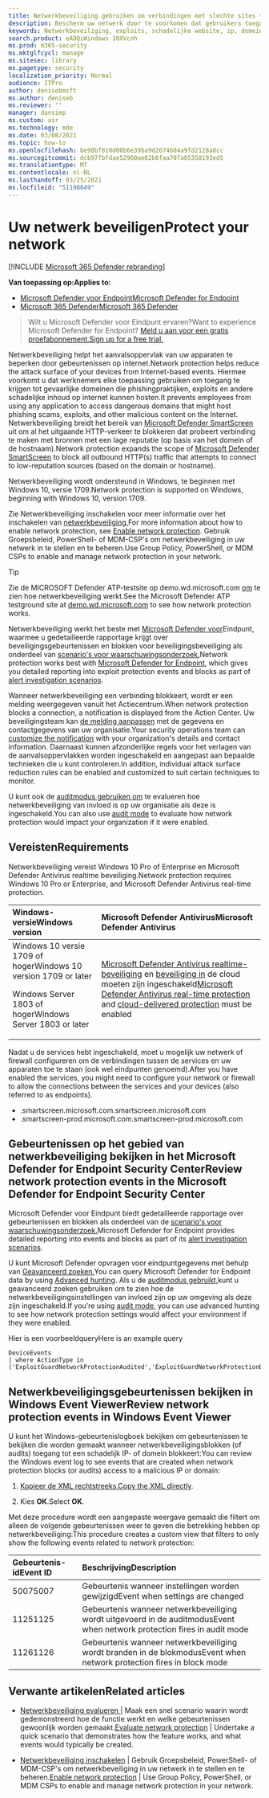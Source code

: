 ```yaml
---
title: Netwerkbeveiliging gebruiken om verbindingen met slechte sites te voorkomen
description: Bescherm uw netwerk door te voorkomen dat gebruikers toegang krijgen tot bekende schadelijke en verdachte netwerkadressen
keywords: Netwerkbeveiliging, exploits, schadelijke website, ip, domein, domeinen
search.product: eADQiWindows 10XVcnh
ms.prod: m365-security
ms.mktglfcycl: manage
ms.sitesec: library
ms.pagetype: security
localization_priority: Normal
audience: ITPro
author: denisebmsft
ms.author: deniseb
ms.reviewer: ''
manager: dansimp
ms.custom: asr
ms.technology: mde
ms.date: 03/08/2021
ms.topic: how-to
ms.openlocfilehash: be98bf810d00b6e39ba9d2674604a9fd2128a8cc
ms.sourcegitcommit: dcb97fbfdae52960ae62b6faa707a05358193ed5
ms.translationtype: MT
ms.contentlocale: nl-NL
ms.lasthandoff: 03/25/2021
ms.locfileid: "51198649"
---
```

# <a name="protect-your-network"></a><span data-ttu-id="70870-104">Uw netwerk beveiligen</span><span class="sxs-lookup"><span data-stu-id="70870-104">Protect your network</span></span>

[!INCLUDE [Microsoft 365 Defender rebranding](../../includes/microsoft-defender.md)]

<span data-ttu-id="70870-105">**Van toepassing op:**</span><span class="sxs-lookup"><span data-stu-id="70870-105">**Applies to:**</span></span>
- [<span data-ttu-id="70870-106">Microsoft Defender voor Endpoint</span><span class="sxs-lookup"><span data-stu-id="70870-106">Microsoft Defender for Endpoint</span></span>](https://go.microsoft.com/fwlink/p/?linkid=2154037)
- [<span data-ttu-id="70870-107">Microsoft 365 Defender</span><span class="sxs-lookup"><span data-stu-id="70870-107">Microsoft 365 Defender</span></span>](https://go.microsoft.com/fwlink/?linkid=2118804)

> <span data-ttu-id="70870-108">Wilt u Microsoft Defender voor Eindpunt ervaren?</span><span class="sxs-lookup"><span data-stu-id="70870-108">Want to experience Microsoft Defender for Endpoint?</span></span> [<span data-ttu-id="70870-109">Meld u aan voor een gratis proefabonnement.</span><span class="sxs-lookup"><span data-stu-id="70870-109">Sign up for a free trial.</span></span>](https://www.microsoft.com/microsoft-365/windows/microsoft-defender-atp?ocid=docs-wdatp-exposedapis-abovefoldlink)

<span data-ttu-id="70870-110">Netwerkbeveiliging helpt het aanvalsoppervlak van uw apparaten te beperken door gebeurtenissen op internet.</span><span class="sxs-lookup"><span data-stu-id="70870-110">Network protection helps reduce the attack surface of your devices from Internet-based events.</span></span> <span data-ttu-id="70870-111">Hiermee voorkomt u dat werknemers elke toepassing gebruiken om toegang te krijgen tot gevaarlijke domeinen die phishingpraktijken, exploits en andere schadelijke inhoud op internet kunnen hosten.</span><span class="sxs-lookup"><span data-stu-id="70870-111">It prevents employees from using any application to access dangerous domains that might host phishing scams, exploits, and other malicious content on the Internet.</span></span> <span data-ttu-id="70870-112">Netwerkbeveiliging breidt het bereik van [Microsoft Defender SmartScreen](https://docs.microsoft.com/windows/security/threat-protection/microsoft-defender-smartscreen/microsoft-defender-smartscreen-overview) uit om al het uitgaande HTTP-verkeer te blokkeren dat probeert verbinding te maken met bronnen met een lage reputatie (op basis van het domein of de hostnaam).</span><span class="sxs-lookup"><span data-stu-id="70870-112">Network protection expands the scope of [Microsoft Defender SmartScreen](https://docs.microsoft.com/windows/security/threat-protection/microsoft-defender-smartscreen/microsoft-defender-smartscreen-overview) to block all outbound HTTP(s) traffic that attempts to connect to low-reputation sources (based on the domain or hostname).</span></span>

<span data-ttu-id="70870-113">Netwerkbeveiliging wordt ondersteund in Windows, te beginnen met Windows 10, versie 1709.</span><span class="sxs-lookup"><span data-stu-id="70870-113">Network protection is supported on Windows, beginning with Windows 10, version 1709.</span></span> 

<span data-ttu-id="70870-114">Zie Netwerkbeveiliging inschakelen voor meer informatie over het inschakelen van [netwerkbeveiliging.](enable-network-protection.md)</span><span class="sxs-lookup"><span data-stu-id="70870-114">For more information about how to enable network protection, see [Enable network protection](enable-network-protection.md).</span></span> <span data-ttu-id="70870-115">Gebruik Groepsbeleid, PowerShell- of MDM-CSP's om netwerkbeveiliging in uw netwerk in te stellen en te beheren.</span><span class="sxs-lookup"><span data-stu-id="70870-115">Use Group Policy, PowerShell, or MDM CSPs to enable and manage network protection in your network.</span></span>

> [!TIP]
> <span data-ttu-id="70870-116">Zie de MICROSOFT Defender ATP-testsite op demo.wd.microsoft.com [om](https://demo.wd.microsoft.com?ocid=cx-wddocs-testground) te zien hoe netwerkbeveiliging werkt.</span><span class="sxs-lookup"><span data-stu-id="70870-116">See the Microsoft Defender ATP testground site at [demo.wd.microsoft.com](https://demo.wd.microsoft.com?ocid=cx-wddocs-testground) to see how network protection works.</span></span>

<span data-ttu-id="70870-117">Netwerkbeveiliging werkt het beste met [Microsoft Defender voor](https://docs.microsoft.com/microsoft-365/security/defender-endpoint/microsoft-defender-advanced-threat-protection)Eindpunt, waarmee u gedetailleerde rapportage krijgt over beveiligingsgebeurtenissen en blokken voor beveiligingsbeveiliging als onderdeel van [scenario's voor waarschuwingsonderzoek.](https://docs.microsoft.com/microsoft-365/security/defender-endpoint/investigate-alerts)</span><span class="sxs-lookup"><span data-stu-id="70870-117">Network protection works best with [Microsoft Defender for Endpoint](https://docs.microsoft.com/microsoft-365/security/defender-endpoint/microsoft-defender-advanced-threat-protection), which gives you detailed reporting into exploit protection events and blocks as part of [alert investigation scenarios](https://docs.microsoft.com/microsoft-365/security/defender-endpoint/investigate-alerts).</span></span>

<span data-ttu-id="70870-118">Wanneer netwerkbeveiliging een verbinding blokkeert, wordt er een melding weergegeven vanuit het Actiecentrum.</span><span class="sxs-lookup"><span data-stu-id="70870-118">When network protection blocks a connection, a notification is displayed from the Action Center.</span></span> <span data-ttu-id="70870-119">Uw beveiligingsteam kan [de melding aanpassen](customize-attack-surface-reduction.md#customize-the-notification) met de gegevens en contactgegevens van uw organisatie.</span><span class="sxs-lookup"><span data-stu-id="70870-119">Your security operations team can [customize the notification](customize-attack-surface-reduction.md#customize-the-notification) with your organization's details and contact information.</span></span> <span data-ttu-id="70870-120">Daarnaast kunnen afzonderlijke regels voor het verlagen van de aanvalsoppervlakken worden ingeschakeld en aangepast aan bepaalde technieken die u kunt controleren.</span><span class="sxs-lookup"><span data-stu-id="70870-120">In addition, individual attack surface reduction rules can be enabled and customized to suit certain techniques to monitor.</span></span>

<span data-ttu-id="70870-121">U kunt ook de [auditmodus gebruiken om](audit-windows-defender.md) te evalueren hoe netwerkbeveiliging van invloed is op uw organisatie als deze is ingeschakeld.</span><span class="sxs-lookup"><span data-stu-id="70870-121">You can also use [audit mode](audit-windows-defender.md) to evaluate how network protection would impact your organization if it were enabled.</span></span>

## <a name="requirements"></a><span data-ttu-id="70870-122">Vereisten</span><span class="sxs-lookup"><span data-stu-id="70870-122">Requirements</span></span>

<span data-ttu-id="70870-123">Netwerkbeveiliging vereist Windows 10 Pro of Enterprise en Microsoft Defender Antivirus realtime beveiliging.</span><span class="sxs-lookup"><span data-stu-id="70870-123">Network protection requires Windows 10 Pro or Enterprise, and Microsoft Defender Antivirus real-time protection.</span></span>

| <span data-ttu-id="70870-124">Windows-versie</span><span class="sxs-lookup"><span data-stu-id="70870-124">Windows version</span></span> | <span data-ttu-id="70870-125">Microsoft Defender Antivirus</span><span class="sxs-lookup"><span data-stu-id="70870-125">Microsoft Defender Antivirus</span></span> |
|:---|:---|
| <span data-ttu-id="70870-126">Windows 10 versie 1709 of hoger</span><span class="sxs-lookup"><span data-stu-id="70870-126">Windows 10 version 1709 or later</span></span> <p><span data-ttu-id="70870-127">Windows Server 1803 of hoger</span><span class="sxs-lookup"><span data-stu-id="70870-127">Windows Server 1803 or later</span></span> | <span data-ttu-id="70870-128">[Microsoft Defender Antivirus realtime-beveiliging](https://docs.microsoft.com/windows/security/threat-protection/configure-real-time-protection-microsoft-defender-antivirus.md) en [beveiliging in](https://docs.microsoft.com/windows/security/threat-protection/enable-cloud-protection-microsoft-defender-antivirus.md) de cloud moeten zijn ingeschakeld</span><span class="sxs-lookup"><span data-stu-id="70870-128">[Microsoft Defender Antivirus real-time protection](https://docs.microsoft.com/windows/security/threat-protection/configure-real-time-protection-microsoft-defender-antivirus.md) and [cloud-delivered protection](https://docs.microsoft.com/windows/security/threat-protection/enable-cloud-protection-microsoft-defender-antivirus.md) must be enabled</span></span> |

<span data-ttu-id="70870-129">Nadat u de services hebt ingeschakeld, moet u mogelijk uw netwerk of firewall configureren om de verbindingen tussen de services en uw apparaten toe te staan (ook wel eindpunten genoemd).</span><span class="sxs-lookup"><span data-stu-id="70870-129">After you have enabled the services, you might need to configure your network or firewall to allow the connections between the services and your devices (also referred to as endpoints).</span></span>  

- <span data-ttu-id="70870-130">.smartscreen.microsoft.com</span><span class="sxs-lookup"><span data-stu-id="70870-130">.smartscreen.microsoft.com</span></span>
- <span data-ttu-id="70870-131">.smartscreen-prod.microsoft.com</span><span class="sxs-lookup"><span data-stu-id="70870-131">.smartscreen-prod.microsoft.com</span></span>

## <a name="review-network-protection-events-in-the-microsoft-defender-for-endpoint-security-center"></a><span data-ttu-id="70870-132">Gebeurtenissen op het gebied van netwerkbeveiliging bekijken in het Microsoft Defender for Endpoint Security Center</span><span class="sxs-lookup"><span data-stu-id="70870-132">Review network protection events in the Microsoft Defender for Endpoint Security Center</span></span>

<span data-ttu-id="70870-133">Microsoft Defender voor Eindpunt biedt gedetailleerde rapportage over gebeurtenissen en blokken als onderdeel van de [scenario's voor waarschuwingsonderzoek.](https://docs.microsoft.com/microsoft-365/security/defender-endpoint/investigate-alerts)</span><span class="sxs-lookup"><span data-stu-id="70870-133">Microsoft Defender for Endpoint provides detailed reporting into events and blocks as part of its [alert investigation scenarios](https://docs.microsoft.com/microsoft-365/security/defender-endpoint/investigate-alerts).</span></span>

<span data-ttu-id="70870-134">U kunt Microsoft Defender opvragen voor eindpuntgegevens met behulp van [Geavanceerd zoeken.](https://docs.microsoft.com/windows/security/threat-protection/microsoft-defender-atp/advanced-hunting-windows-defender-advanced-threat-protection)</span><span class="sxs-lookup"><span data-stu-id="70870-134">You can query Microsoft Defender for Endpoint data by using [Advanced hunting](https://docs.microsoft.com/windows/security/threat-protection/microsoft-defender-atp/advanced-hunting-windows-defender-advanced-threat-protection).</span></span> <span data-ttu-id="70870-135">Als u de [auditmodus gebruikt,](audit-windows-defender.md)kunt u geavanceerd zoeken gebruiken om te zien hoe de netwerkbeveiligingsinstellingen van invloed zijn op uw omgeving als deze zijn ingeschakeld.</span><span class="sxs-lookup"><span data-stu-id="70870-135">If you're using [audit mode](audit-windows-defender.md), you can use advanced hunting to see how network protection settings would affect your environment if they were enabled.</span></span>

<span data-ttu-id="70870-136">Hier is een voorbeeldquery</span><span class="sxs-lookup"><span data-stu-id="70870-136">Here is an example query</span></span>

```kusto
DeviceEvents
| where ActionType in ('ExploitGuardNetworkProtectionAudited','ExploitGuardNetworkProtectionBlocked')
```

## <a name="review-network-protection-events-in-windows-event-viewer"></a><span data-ttu-id="70870-137">Netwerkbeveiligingsgebeurtenissen bekijken in Windows Event Viewer</span><span class="sxs-lookup"><span data-stu-id="70870-137">Review network protection events in Windows Event Viewer</span></span>

<span data-ttu-id="70870-138">U kunt het Windows-gebeurtenislogboek bekijken om gebeurtenissen te bekijken die worden gemaakt wanneer netwerkbeveiligingsblokken (of audits) toegang tot een schadelijk IP- of domein blokkeert:</span><span class="sxs-lookup"><span data-stu-id="70870-138">You can review the Windows event log to see events that are created when network protection blocks (or audits) access to a malicious IP or domain:</span></span>

1. <span data-ttu-id="70870-139">[Kopieer de XML rechtstreeks.](event-views.md)</span><span class="sxs-lookup"><span data-stu-id="70870-139">[Copy the XML directly](event-views.md).</span></span>

2. <span data-ttu-id="70870-140">Kies **OK**.</span><span class="sxs-lookup"><span data-stu-id="70870-140">Select **OK**.</span></span>

<span data-ttu-id="70870-141">Met deze procedure wordt een aangepaste weergave gemaakt die filtert om alleen de volgende gebeurtenissen weer te geven die betrekking hebben op netwerkbeveiliging:</span><span class="sxs-lookup"><span data-stu-id="70870-141">This procedure creates a custom view that filters to only show the following events related to network protection:</span></span>

| <span data-ttu-id="70870-142">Gebeurtenis-id</span><span class="sxs-lookup"><span data-stu-id="70870-142">Event ID</span></span> | <span data-ttu-id="70870-143">Beschrijving</span><span class="sxs-lookup"><span data-stu-id="70870-143">Description</span></span> |
|:---|:---|
| <span data-ttu-id="70870-144">5007</span><span class="sxs-lookup"><span data-stu-id="70870-144">5007</span></span> | <span data-ttu-id="70870-145">Gebeurtenis wanneer instellingen worden gewijzigd</span><span class="sxs-lookup"><span data-stu-id="70870-145">Event when settings are changed</span></span> |
| <span data-ttu-id="70870-146">1125</span><span class="sxs-lookup"><span data-stu-id="70870-146">1125</span></span> | <span data-ttu-id="70870-147">Gebeurtenis wanneer netwerkbeveiliging wordt uitgevoerd in de auditmodus</span><span class="sxs-lookup"><span data-stu-id="70870-147">Event when network protection fires in audit mode</span></span> |
| <span data-ttu-id="70870-148">1126</span><span class="sxs-lookup"><span data-stu-id="70870-148">1126</span></span> | <span data-ttu-id="70870-149">Gebeurtenis wanneer netwerkbeveiliging wordt branden in de blokmodus</span><span class="sxs-lookup"><span data-stu-id="70870-149">Event when network protection fires in block mode</span></span> |

## <a name="related-articles"></a><span data-ttu-id="70870-150">Verwante artikelen</span><span class="sxs-lookup"><span data-stu-id="70870-150">Related articles</span></span>

- <span data-ttu-id="70870-151">[Netwerkbeveiliging evalueren |](evaluate-network-protection.md) Maak een snel scenario waarin wordt gedemonstreerd hoe de functie werkt en welke gebeurtenissen gewoonlijk worden gemaakt.</span><span class="sxs-lookup"><span data-stu-id="70870-151">[Evaluate network protection](evaluate-network-protection.md) | Undertake a quick scenario that demonstrates how the feature works, and what events would typically be created.</span></span>

- <span data-ttu-id="70870-152">[Netwerkbeveiliging inschakelen](enable-network-protection.md) | Gebruik Groepsbeleid, PowerShell- of MDM-CSP's om netwerkbeveiliging in uw netwerk in te stellen en te beheren.</span><span class="sxs-lookup"><span data-stu-id="70870-152">[Enable network protection](enable-network-protection.md) | Use Group Policy, PowerShell, or MDM CSPs to enable and manage network protection in your network.</span></span>
